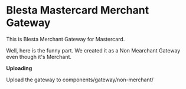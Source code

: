 # Blesta Mastercard Merchant Gateway
This is Blesta Merchant Gateway for Mastercard.

Well, here is the funny part. We created it as a Non Mearchant Gateway even though it's Merchant.

**Uploading**

Upload the gateway to components/gateway/non-merchant/
